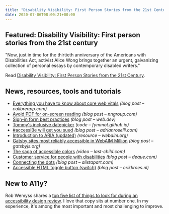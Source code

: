 ```yaml
---
title: "Disability Visibility: First Person Stories from the 21st Century"
date: 2020-07-06T08:00:21+00:00
---
```


## Featured: Disability Visibility: First person stories from the 21st century

"Now, just in time for the thirtieth anniversary of the Americans with Disabilities Act, activist Alice Wong brings together an urgent, galvanizing collection of personal essays by contemporary disabled writers."

Read [Disability Visibility: First Person Stories from the 21st Century](https://disabilityvisibilityproject.com/book/).

## News, resources, tools and tutorials

* [Everything you have to know about core web vitals](https://calibreapp.com/blog/core-web-vitals) _(blog post – calibreapp.com)_
* [Avoid PDF for on-screen reading](https://www.nngroup.com/articles/avoid-pdf-for-on-screen-reading/) _(blog post – nngroup.com)_
* [Sign-in form best practices](https://web.dev/sign-in-form-best-practices/) _(blog post – web.dev)_
* [Tommy's inclusive datepicker](https://fymmot.github.io/inclusive-dates/) _(code – fymmot.github.io)_
* [#accessiBe will get you sued](https://adrianroselli.com/2020/06/accessibe-will-get-you-sued.html) _(blog post – adrianroselli.com)_
* [Introduction to ARIA (updated)](https://webaim.org/techniques/aria/) _(resource – webaim.org)_
* [Gatsby sites most reliably accessible in WebAIM Million](https://www.gatsbyjs.org/blog/2020-06-29-Gatsby-most-accessible-WebAIM-Million/) _(blog post – gatsbyjs.org)_
* [The saga of accessible colors](http://www.last-child.com/accessible-colors-video/) _(video – last-child.com)_
* [Customer service for people with disabilities](https://www.deque.com/blog/customer-service-for-people-with-disabilities/) _(blog post – deque.com)_
* [Connecting the dots](https://alistapart.com/article/creative-culture-excerpt/) _(blog post – alistapart.com)_
* [Accessible HTML toggle button (switch)](https://www.erikkroes.nl/blog/accessible-html-toggle-button-switch/) _(blog post – erikkroes.nl)_

## New to A11y?

Rob Wemyss shares a [top five list of things to look for during an accessibility design review](https://www.hassellinclusion.com/blog/accessible-design-reviews/). I love that copy sits at number one. In my experience, it's among the most important and most challenging to improve.